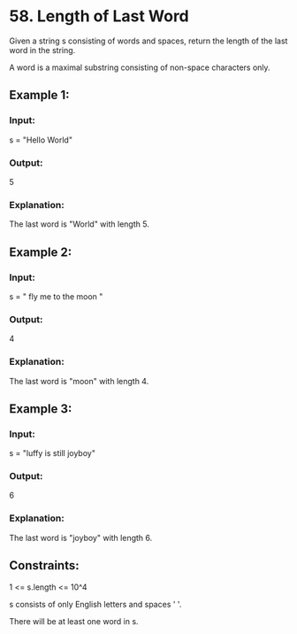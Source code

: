 # 58. Length of Last Word

Given a string s consisting of words and spaces, return the length of the last word in the string.

A word is a maximal substring consisting of non-space characters only.

## Example 1:

### Input:

s = "Hello World"

### Output:

5

### Explanation:

The last word is "World" with length 5.

## Example 2:

### Input:

s = " fly me to the moon "

### Output:

4

### Explanation:

The last word is "moon" with length 4.

## Example 3:

### Input:

s = "luffy is still joyboy"

### Output:

6

### Explanation:

The last word is "joyboy" with length 6.

## Constraints:

1 <= s.length <= 10^4

s consists of only English letters and spaces ' '.

There will be at least one word in s.

